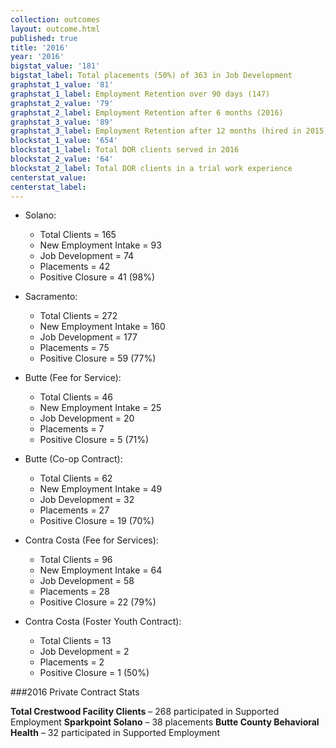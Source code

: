 ```yaml
---
collection: outcomes
layout: outcome.html
published: true
title: '2016'
year: '2016'
bigstat_value: '181'
bigstat_label: Total placements (50%) of 363 in Job Development
graphstat_1_value: '81'
graphstat_1_label: Employment Retention over 90 days (147)
graphstat_2_value: '79'
graphstat_2_label: Employment Retention after 6 months (2016)
graphstat_3_value: '89'
graphstat_3_label: Employment Retention after 12 months (hired in 2015)
blockstat_1_value: '654'
blockstat_1_label: Total DOR clients served in 2016
blockstat_2_value: '64'
blockstat_2_label: Total DOR clients in a trial work experience
centerstat_value: 
centerstat_label: 
---
```

* Solano:
  - Total Clients = 165
  - New Employment Intake = 93
  - Job Development = 74
  - Placements = 42
  - Positive Closure = 41 (98%)

* Sacramento:
  - Total Clients = 272
  - New Employment Intake = 160
  - Job Development = 177
  - Placements = 75
  - Positive Closure = 59 (77%)

* Butte (Fee for Service):
  - Total Clients = 46
  - New Employment Intake = 25
  - Job Development = 20
  - Placements = 7
  - Positive Closure = 5 (71%)

* Butte (Co-op Contract):
  - Total Clients = 62
  - New Employment Intake = 49
  - Job Development = 32
  - Placements = 27
  - Positive Closure = 19 (70%)

* Contra Costa (Fee for Services):
  - Total Clients = 96
  - New Employment Intake = 64
  - Job Development = 58
  - Placements = 28
  - Positive Closure = 22 (79%)

* Contra Costa (Foster Youth Contract):
  - Total Clients = 13
  - Job Development = 2
  - Placements = 2
  - Positive Closure = 1 (50%)

###2016 Private Contract Stats

**Total Crestwood Facility Clients** – 268 participated in Supported Employment
**Sparkpoint Solano** – 38 placements
**Butte County Behavioral Health** – 32 participated in Supported Employment

